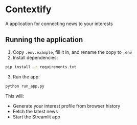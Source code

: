 # Contextify
A application for connecting news to your interests

## Running the application
1. Copy `.env.example`, fill it in, and rename the copy to `.env`
2. Install dependencies:
```bash
pip install -r requirements.txt
```

3. Run the app:
```bash
python run_app.py
```

This will:
- Generate your interest profile from browser history
- Fetch the latest news
- Start the Streamlit app